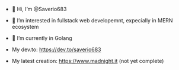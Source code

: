 - 👋 Hi, I’m @Saverio683
- 👀 I’m interested in fullstack web developemnt, expecially in MERN ecosystem
- 🌱 I’m currently in Golang
 
- My dev.to: https://dev.to/saverio683

- My latest creation: https://www.madnight.it (not yet complete)
